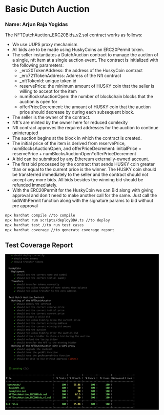 # Basic Dutch Auction
### Name: Arjun Raja Yogidas

The NFTDutchAuction_ERC20Bids_v2.sol contract works as follows:

- We use UUPS proxy mechanism.
- All bids are to be made using HuskyCoins an ERC20Permit token.
- The seller instantiates a DutchAuction contract to manage the auction of a single, nft item at a single auction event. The contract is initialized with the following parameters: 
    - _erc20TokenAddress: the address of the HuskyCoin contract
    - _erc721TokenAddress: Address of the Nft contract
    - _nftTokenId: unique token id
    - reservePrice: the minimum amount of HUSKY coin that the seller is willing to accept for the item 
    - numBlocksAuctionOpen: the number of blockchain blocks that the auction is open for
    - offerPriceDecrement: the amount of HUSKY coin that the auction price should decrease by during each subsequent block. 
- The seller is the owner of the contract. 
- Nft's are minted by the owner here for reduced comlexity
- Nft contract approves the required addresses for the auction to continue uninterupted
- The auction begins at the block in which the contract is created. 
- The initial price of the item is derived from reservePrice, numBlocksAuctionOpen, and  offerPriceDecrement: initialPrice = reservePrice + numBlocksAuctionOpen*offerPriceDecrement 
- A bid can be submitted by any Ethereum externally-owned account. 
- The first bid processed by the contract that sends HUSKY coin greater than or equal to the current price is the  winner. The HUSKY coin should be transferred immediately to the seller and the contract should not accept  any more bids. All bids besides the winning bid should be refunded immediately. 
- With the ERC20Permit for the HuskyCoin we can Bid along with giving approval and don't need to make another call for the same. Just call the bidWithPermit function along with the signature params to bid without pre approval

```shell
npx hardhat compile //to compile
npx hardhat run scripts/deployBDA.ts //to deploy
npx hardhat test //to run test cases
npx hardhat coverage //to generate coverage report
```
## Test Coverage Report
![Coverage Report](coverageReport.png)
